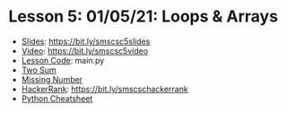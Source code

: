 # Lesson 5: 01/05/21: Loops & Arrays
* [Slides](https://bit.ly/smscsc5slides): https://bit.ly/smscsc5slides  
* [Video](https://bit.ly/smscsc5video):  https://bit.ly/smscsc5video
* [Lesson Code](main.py): main.py
* [Two Sum](Two%20Sum)
* [Missing Number](Missing%20Number) 
* [HackerRank](https://bit.ly/smscschackerrank): https://bit.ly/smscschackerrank
* [Python Cheatsheet](https://whscompsciclub.github.io/posts/python/)
